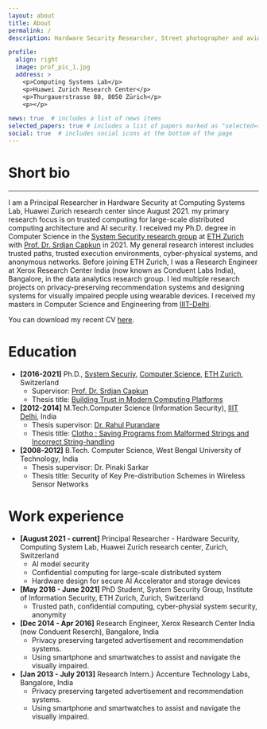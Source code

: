 ```yaml
---
layout: about
title: About
permalink: /
description: Hardware Security Researcher, Street photographer and avid traveller

profile:
  align: right
  image: prof_pic_1.jpg
  address: >
    <p>Computing Systems Lab</p>
    <p>Huawei Zurich Research Center</p>
    <p>Thurgauerstrasse 80, 8050 Zürich</p>
    <p></p>

news: true  # includes a list of news items
selected_papers: true # includes a list of papers marked as "selected={true}"
social: true  # includes social icons at the bottom of the page
---
```


# Short bio

---
I am a Principal Researcher in Hardware Security at Computing Systems Lab, Huawei Zurich research center since August 2021. my primary research focus is on trusted computing for large-scale distributed computing architecture and AI security.
I received my Ph.D. degree in Computer Science in the [System Security research group](https://syssec.ethz.ch/) at [ETH Zurich](https://ethz.ch/en.html) with [Prof. Dr. Srdjan Capkun](https://syssec.ethz.ch/people/capkun.html) in 2021. My general research interest includes trusted paths, trusted execution environments, cyber-physical systems, and anonymous networks. Before joining ETH Zurich, I was a Research Engineer at Xerox Research Center India (now known as Conduent Labs India), Bangalore, in the data analytics research group. I led multiple research projects on privacy-preserving recommendation systems and designing systems for visually impaired people using wearable devices. I received my masters in Computer Science and Engineering from [IIIT-Delhi](https://www.iiitd.ac.in/).


You can download my recent CV [here](assets/img/CV_long.pdf).

# Education
* **[2016-2021]** Ph.D., [System Securiy](https://syssec.ethz.ch/), [Computer Science](https://inf.ethz.ch/), [ETH Zurich](https://ethz.ch/en.html), Switzerland
  * Supervisor: [Prof. Dr. Srdjan Capkun](https://syssec.ethz.ch/people/capkun.html)
  * Thesis title: [Building Trust in Modern Computing Platforms](https://www.research-collection.ethz.ch/handle/20.500.11850/487786)
* **[2012-2014]** M.Tech.Computer Science (Information Security), [IIIT Delhi](https://www.iiitd.ac.in/), India
  * Thesis supervisor: [Dr. Rahul Purandare](https://www.iiitd.edu.in/~purandare/) 
  * Thesis title: [Clotho : Saving Programs from Malformed Strings and Incorrect String-handling](https://repository.iiitd.edu.in/jspui/handle/123456789/203)
* **[2008-2012]** B.Tech. Computer Science, West Bengal University of Technology, India
  * Thesis supervisor: Dr. Pinaki Sarkar
  * Thesis title: Security of Key Pre-distribution Schemes in Wireless Sensor Networks
  

# Work experience
* **[August 2021 - current]** Principal Researcher - Hardware Security, Computing System Lab, Huawei Zurich research center, Zurich, Switzerland
  * AI model security
  * Confidential computing for large-scale distributed system
  * Hardware design for secure AI Accelerator and storage devices
* **[May 2016 - June 2021]** PhD Student, System Security Group, Institute of Information Security, ETH Zurich, Zurich, Switzerland
  * Trusted path, confidential computing, cyber-physial system security, anonymity
* **[Dec 2014 - Apr 2016]** Research Engineer, Xerox Research Center India (now Conduent Reserch), Bangalore, India
  * Privacy preserving targeted advertisement and recommendation systems.
  * Using smartphone and smartwatches to assist and navigate the visually impaired.
* **[Jan 2013 - July 2013]** Research Intern.} Accenture Technology Labs, Bangalore, India
  * Privacy preserving targeted advertisement and recommendation systems.
  * Using smartphone and smartwatches to assist and navigate the visually impaired.
